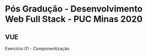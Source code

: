 # Pós Gradução - Desenvolvimento Web Full Stack - PUC Minas 2020

## VUE

Exercício 01 - Componentização